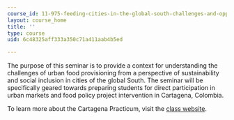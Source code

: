```yaml
---
course_id: 11-975-feeding-cities-in-the-global-south-challenges-and-opportunities-for-action-in-cartagena-fall-2009
layout: course_home
title: ''
type: course
uid: 6c48325aff333a350c71a411aab4b5ed

---
```

The purpose of this seminar is to provide a context for understanding the challenges of urban food provisioning from a perspective of sustainability and social inclusion in cities of the global South. The seminar will be specifically geared towards preparing students for direct participation in urban markets and food policy project intervention in Cartagena, Colombia. 

To learn more about the Cartagena Practicum, visit the [class website](http://cartagena.mit.edu/index.htm).

